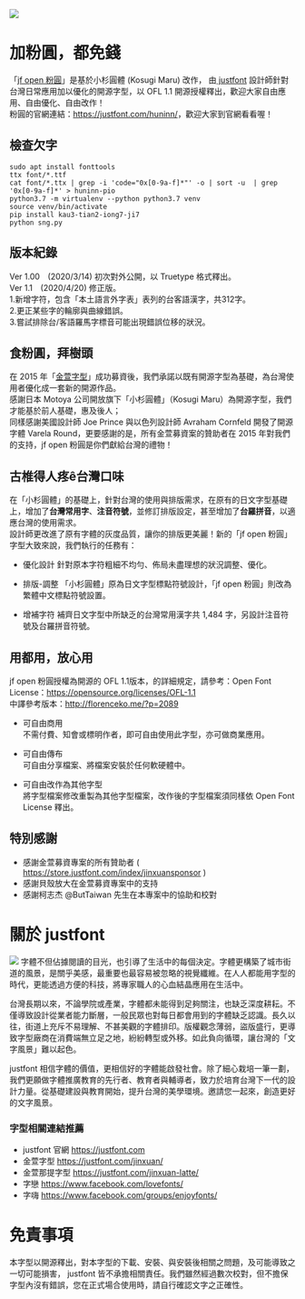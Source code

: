 ![](https://justfont-images.s3-ap-northeast-1.amazonaws.com/huninn/jf-open-huninn-banner.png)

# 加粉圓，都免錢
「[jf open 粉圓](http://bit.ly/39PiKeb "jf open 粉圓")」是基於小杉圓體 (Kosugi Maru) 改作，
由[ justfont](https://justfont.com " justfont") 設計師針對台灣日常應用加以優化的開源字型，以 OFL 1.1 開源授權釋出，歡迎大家自由應用、自由優化、自由改作！  
粉圓的官網連結：<https://justfont.com/huninn/>，歡迎大家到官網看看喔！

## 檢查欠字
```
sudo apt install fonttools
ttx font/*.ttf
cat font/*.ttx | grep -i 'code="0x[0-9a-f]*"' -o | sort -u  | grep '0x[0-9a-f]*' > huninn-pio
python3.7 -m virtualenv --python python3.7 venv
source venv/bin/activate 
pip install kau3-tian2-iong7-ji7
python sng.py 

```

## 版本紀錄
Ver 1.00　(2020/3/14) 初次對外公開，以 Truetype 格式釋出。  
Ver 1.1　(2020/4/20) 修正版。  
1.新增字符，包含「本土語言外字表」表列的台客語漢字，共312字。  
2.更正某些字的輪廓與曲線錯誤。  
3.嘗試排除台/客語羅馬字標音可能出現錯誤位移的狀況。  

## 食粉圓，拜樹頭
在 2015 年「[金萱字型](https://justfont.com/jinxuan/ "金萱字型")」成功募資後，我們承諾以既有開源字型為基礎，為台灣使用者優化成一套新的開源作品。  
感謝日本 Motoya 公司開放旗下「小杉圓體」（Kosugi Maru）為開源字型，我們才能基於前人基礎，惠及後人；  
同樣感謝美國設計師 Joe Prince 與以色列設計師 Avraham Cornfeld 開發了開源字體 Varela Round，更要感謝的是，所有金萱募資案的贊助者在 2015 年對我們的支持，jf open 粉圓是你們獻給台灣的禮物！


## 古椎得人疼ê台灣口味
在「小杉圓體」的基礎上，針對台灣的使用與排版需求，在原有的日文字型基礎上，增加了**台灣常用字**、**注音符號**，並修訂排版設定，甚至增加了**台羅拼音**，以適應台灣的使用需求。  
設計師更改進了原有字體的灰度品質，讓你的排版更美麗！新的「jf open 粉圓」字型大致來說，我們執行的任務有：

- 優化設計
針對原本字符粗細不均勻、佈局未盡理想的狀況調整、優化。


- 排版-調整
「小杉圓體」原為日文字型標點符號設計，「jf open 粉圓」則改為繁體中文標點符號設置。

- 增補字符
補齊日文字型中所缺乏的台灣常用漢字共 1,484 字，另設計注音符號及台羅拼音符號。


## 用都用，放心用
jf open 粉圓授權為開源的 OFL 1.1版本，的詳細規定，請參考：Open Font License：<https://opensource.org/licenses/OFL-1.1>  
中譯參考版本：<http://florenceko.me/?p=2089>

- 可自由商用  
不需付費、知會或標明作者，即可自由使用此字型，亦可做商業應用。
  
- 可自由傳布  
可自由分享檔案、將檔案安裝於任何軟硬體中。  
  
- 可自由改作為其他字型  
將字型檔案修改重製為其他字型檔案，改作後的字型檔案須同樣依 Open Font License 釋出。



## 特別感謝
- 感謝金萱募資專案的所有贊助者 ( <https://store.justfont.com/index/jinxuansponsor> )  
- 感謝貝殼放大在金萱募資專案中的支持  
- 感謝柯志杰 @ButTaiwan 先生在本專案中的協助和校對  

# 關於 justfont
![](https://justfont-images.s3-ap-northeast-1.amazonaws.com/jf-logo-full-small.jpg)
字體不但佔據閱讀的目光，也引導了生活中的每個決定。字體更構築了城市街道的風景，是關乎美感，最重要也最容易被忽略的視覺纖維。在人人都能用字型的時代，更能透過方便的科技，將專家職人的心血結晶應用在生活中。

台灣長期以來，不論學院或產業，字體都未能得到足夠關注，也缺乏深度耕耘。不僅導致設計從業者能力斷層，一般民眾也對每日都會用到的字體缺乏認識。長久以往，街道上充斥不易理解、不甚美觀的字體排印。版權觀念薄弱，盜版盛行，更導致字型廠商在消費端無立足之地，紛紛轉型或外移。如此負向循環，讓台灣的「文字風景」難以起色。

justfont 相信字體的價值，更相信好的字體能啟發社會。除了細心栽培一筆一劃，我們更願做字體推廣教育的先行者、教育者與輔導者，致力於培育台灣下一代的設計力量。從基礎建設與教育開始，提升台灣的美學環境。邀請您一起來，創造更好的文字風景。


### 字型相關連結推薦
- justfont 官網 <https://justfont.com>
- 金萱字型 <https://justfont.com/jinxuan/>
- 金萱那提字型 <https://justfont.com/jinxuan-latte/>
- 字戀 <https://www.facebook.com/lovefonts/>
- 字嗨 <https://www.facebook.com/groups/enjoyfonts/>

# 免責事項
本字型以開源釋出，對本字型的下載、安裝、與安裝後相關之問題，及可能導致之一切可能損害， justfont 皆不承擔相關責任。我們雖然經過數次校對，但不擔保字型內沒有錯誤，您在正式場合使用時，請自行確認文字之正確性。
